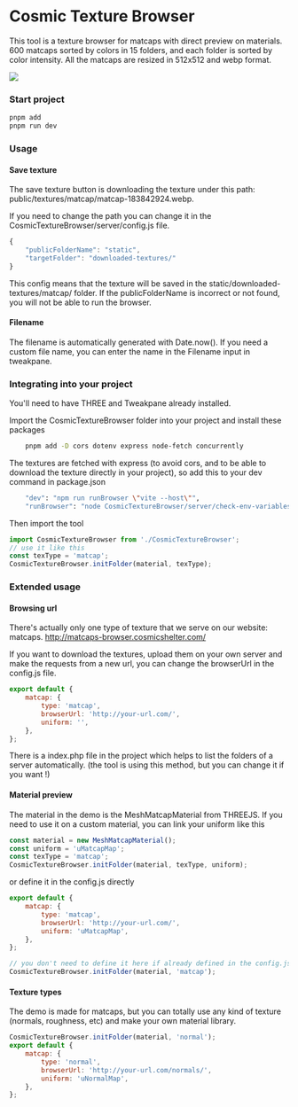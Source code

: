# Cosmic Texture Browser

This tool is a texture browser for matcaps with direct preview on materials.
600 matcaps sorted by colors in 15 folders, and each folder is sorted by color intensity.
All the matcaps are resized in 512x512 and webp format.

![](https://github.com/cosmicshelter/cosmic-texture-browser/blob/main/public/preview.gif)

### Start project

```bash
pnpm add
pnpm run dev
```

### Usage

#### Save texture

The save texture button is downloading the texture under this path: 
public/textures/matcap/matcap-183842924.webp.

If you need to change the path you can change it in the CosmicTextureBrowser/server/config.js file.
```js
{
    "publicFolderName": "static",
    "targetFolder": "downloaded-textures/"
}
```
This config means that the texture will be saved in the static/downloaded-textures/matcap/ folder.
If the publicFolderName is incorrect or not found, you will not be able to run the browser.

#### Filename

The filename is automatically generated with Date.now(). If you need a custom file name, you can enter the name in the Filename input in tweakpane.


### Integrating into your project

You'll need to have THREE and Tweakpane already installed.

Import the CosmicTextureBrowser folder into your project and install these packages
```bash
    pnpm add -D cors dotenv express node-fetch concurrently
```

The textures are fetched with express (to avoid cors, and to be able to download the texture directly in your project), so add this to your dev command in package.json
```bash
    "dev": "npm run runBrowser \"vite --host\"",
    "runBrowser": "node CosmicTextureBrowser/server/check-env-variables.js && concurrently --kill-others \"node CosmicTextureBrowser/server/texture-browser-server.js\"",
```

Then import the tool
```js
import CosmicTextureBrowser from './CosmicTextureBrowser';
// use it like this
const texType = 'matcap';
CosmicTextureBrowser.initFolder(material, texType);
```

### Extended usage

#### Browsing url 

There's actually only one type of texture that we serve on our website: matcaps. 
http://matcaps-browser.cosmicshelter.com/

If you want to download the textures, upload them on your own server and make the requests from a new url, you can change the browserUrl in the config.js file.

```js
export default {
    matcap: {
        type: 'matcap',
        browserUrl: 'http://your-url.com/',
        uniform: '',
    },
};

```
There is a index.php file in the project which helps to list the folders of a server automatically. (the tool is using this method, but you can change it if you want !)

#### Material preview

The material in the demo is the MeshMatcapMaterial from THREEJS. If you need to use it on a custom material, you can link your uniform like this
```js
const material = new MeshMatcapMaterial();
const uniform = 'uMatcapMap';
const texType = 'matcap';
CosmicTextureBrowser.initFolder(material, texType, uniform);
```

or define it in the config.js directly

```js
export default {
    matcap: {
        type: 'matcap',
        browserUrl: 'http://your-url.com/',
        uniform: 'uMatcapMap',
    },
};

// you don't need to define it here if already defined in the config.js
CosmicTextureBrowser.initFolder(material, 'matcap');
```

#### Texture types

The demo is made for matcaps, but you can totally use any kind of texture (normals, roughness, etc) and make your own material library.

```js
CosmicTextureBrowser.initFolder(material, 'normal');
export default {
    matcap: {
        type: 'normal',
        browserUrl: 'http://your-url.com/normals/',
        uniform: 'uNormalMap',
    },
};
```